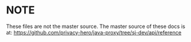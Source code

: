 # NOTE

These files are not the master source.  The master source of these docs is at: https://github.com/privacy-hero/java-proxy/tree/sj-dev/api/reference
